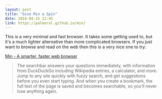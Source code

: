 ```yaml
---
layout: post
title: "Give Min a Spin"
date: 2016-04-25 12:45
link: https://palmeral.github.io/min/
---
```


 This is a very minimal and fast browser. It takes some getting used to, but it's a much lighter alternative than more complicated browsers. If you just want to browse and read on the web then this is a very nice one to try: 
 
 [Min - A smarter, faster web browser](https://palmeral.github.io/min/)


> The searchbar answers your questions immediately, with information from DuckDuckGo including Wikipedia entries, a calculator, and more. Jump to any site quickly with fuzzy search, and get suggestions before you even start typing. And when you create a bookmark, the full text of the page is saved and becomes searchable, so you’ll never lose anything again.

